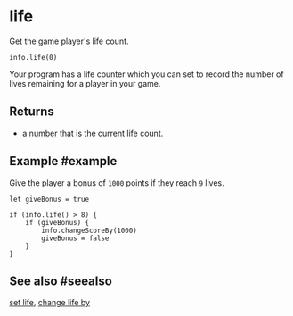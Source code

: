 # life

Get the game player's life count.

```sig
info.life(0)
```

Your program has a life counter which you can set to record the number of lives remaining for a player in your game.

## Returns

* a [number](/types/number) that is the current life count.

## Example #example

Give the player a bonus of `1000` points if they reach `9` lives.

```blocks
let giveBonus = true

if (info.life() > 8) {
    if (giveBonus) {
        info.changeScoreBy(1000)
        giveBonus = false
    }
}
```

## See also #seealso

[set life](/reference/info/set-life),
[change life by](/reference/info/change-life-by)